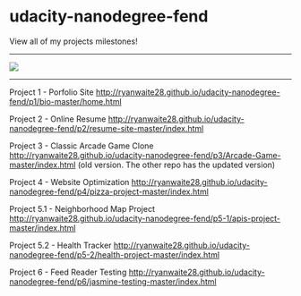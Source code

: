 # udacity-nanodegree-fend
View all of my projects milestones!
____________________________________________________________________________________
![](http://i.imgur.com/BgVQlK2.png)
____________________________________________________________________________________

Project 1 - Porfolio Site
http://ryanwaite28.github.io/udacity-nanodegree-fend/p1/bio-master/home.html

Project 2 - Online Resume
http://ryanwaite28.github.io/udacity-nanodegree-fend/p2/resume-site-master/index.html

Project 3 - Classic Arcade Game Clone
http://ryanwaite28.github.io/udacity-nanodegree-fend/p3/Arcade-Game-master/index.html
(old version. The other repo has the updated version)

Project 4 - Website Optimization
http://ryanwaite28.github.io/udacity-nanodegree-fend/p4/pizza-project-master/index.html

Project 5.1 - Neighborhood Map Project
http://ryanwaite28.github.io/udacity-nanodegree-fend/p5-1/apis-project-master/index.html

Project 5.2 - Health Tracker
http://ryanwaite28.github.io/udacity-nanodegree-fend/p5-2/health-project-master/index.html

Project 6 - Feed Reader Testing
http://ryanwaite28.github.io/udacity-nanodegree-fend/p6/jasmine-testing-master/index.html
